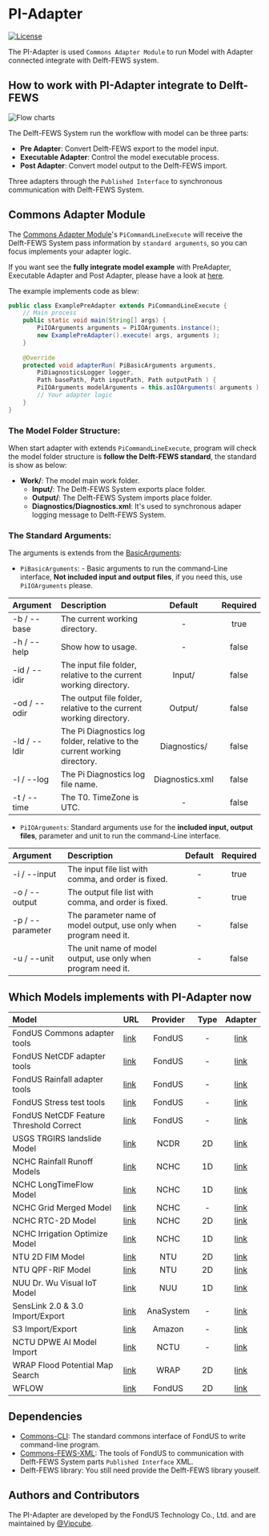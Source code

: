 # PI-Adapter
[![License](https://img.shields.io/badge/license-Apache%202.0-blue.svg)](./LICENSE)

The PI-Adapter is used `Commons Adapter Module` to run Model with Adapter connected integrate with Delft-FEWS system.

## How to work with PI-Adapter integrate to Delft-FEWS
![Flow charts](https://i.imgur.com/BKosuN1.png)

The Delft-FEWS System run the workflow with model can be three parts:
- **Pre Adapter**: Convert Delft-FEWS export to the model input.
- **Executable Adapter**: Control the model executable process.
- **Post Adapter**: Convert model output to the Delft-FEWS import.

Three adapters through the `Published Interface` to synchronous communication with Delft-FEWS System. 

## Commons Adapter Module

The [Commons Adapter Module](/PI-Adapter-Commons/)'s `PiCommandLineExecute` will receive the Delft-FEWS System pass information by `standard arguments`, so you can focus implements your adapter logic.

If you want see the **fully integrate model example** with PreAdapter, Executable Adapter and Post Adapter, please have a look at [here](/PI-Adapter-Example/).

The example implements code as blew:
```java
public class ExamplePreAdapter extends PiCommandLineExecute {
    // Main process
    public static void main(String[] args) {
        PiIOArguments arguments = PiIOArguments.instance();
        new ExamplePreAdapter().execute( args, arguments );
    }
    
    @Override
    protected void adapterRun( PiBasicArguments arguments, 
        PiDiagnosticsLogger logger,
        Path basePath, Path inputPath, Path outputPath ) {
        PiIOArguments modelArguments = this.asIOArguments( arguments );
        // Your adapter logic
    }
}
```

### The Model Folder Structure:
When start adapter with extends `PiCommandLineExecute`, program will check the model folder structure is **follow the Delft-FEWS standard**, the standard is show as below:

- **Work/**: The model main work folder.
  - **Input/**: The Delft-FEWS System exports place folder.
  - **Output/**: The Delft-FEWS System imports place folder.
  - **Diagnostics/Diagnostics.xml**: It's used to synchronous adaper logging message to Delft-FEWS System.

### The Standard Arguments:

The arguments is extends from the [BasicArguments](https://github.com/Fondus/Commons-CLI/blob/master/src/main/java/tw/fondus/commons/cli/argument/BasicArguments.java):

- `PiBasicArguments`: - Basic arguments to run the command-Line interface, **Not included input and output files**, if you need this, use `PiIOArguments` please.

| Argument | Description | Default | Required |
|:------ |:----------- |:-----------:|:-----------:|
| -b / --base | The current working directory. | - | true |
| -h / --help | Show how to usage. | - | false |
| -id / --idir | The input file folder, relative to the current working directory. | Input/ | false |
| -od / --odir | The output file folder, relative to the current working directory. | Output/ | false |
| -ld / --ldir | The Pi Diagnostics log folder, relative to the current working directory. | Diagnostics/ | false |
| -l / --log | The Pi Diagnostics log file name. | Diagnostics.xml | false |
| -t / --time | The T0. TimeZone is UTC. | - | false |

- `PiIOArguments`: Standard arguments use for the **included input, output files**, parameter and unit to run the command-Line interface.

| Argument | Description | Default | Required |
|:------ |:----------- |:-----------:|:-----------:|
| -i / --input | The input file list with comma, and order is fixed. | - | true |
| -o / --output | The output file list with comma, and order is fixed. | - | true |
| -p / --parameter | The parameter name of model output, use only when program need it. | - | false |
| -u / --unit | The unit name of model output, use only when program need it. | - | false |

## Which Models implements with PI-Adapter now
| Model | URL | Provider | Type | Adapter |
|:------ |:----------- |:-----------:|:-----------:|:-----------:|
| FondUS Commons adapter tools | [link](https://github.com/Fondus/PI-Adapter) | FondUS | - | [link](/PI-Adapter-Commons/) |
| FondUS NetCDF adapter tools | [link](https://github.com/Fondus/PI-Adapter) | FondUS | - | [link](/PI-Adapter-NetCDF/) |
| FondUS Rainfall adapter tools | [link](https://github.com/Fondus/PI-Adapter) | FondUS | - | [link](/PI-Adapter-Rainfall-Process/) |
| FondUS Stress test tools | [link](https://github.com/Fondus/PI-Adapter) | FondUS | - | [link](/PI-Adapter-StressTest/) |
| FondUS NetCDF Feature Threshold Correct| [link](https://github.com/Fondus/PI-Adapter) | FondUS | - | [link](/PI-Adapter-GridCorrect-FeatureThreshold/) |
| USGS TRGIRS landslide Model | [link](https://github.com/usgs/landslides-trigrs) | NCDR | 2D | [link](/PI-Adapter-TRIGRS/) |
| NCHC Rainfall Runoff Models | [link](https://www.nchc.org.tw/tw/) | NCHC | 1D | [link](/PI-Adapter-NCHC-RainRunoff/) |
| NCHC LongTimeFlow Model | [link](https://www.nchc.org.tw/tw/) | NCHC | 1D | [link](/PI-Adapter-NCHC-LongTimeFlow/) |
| NCHC Grid Merged Model | [link](https://www.nchc.org.tw/tw/) | NCHC | - | [link](/PI-Adapter-GridMerge/) |
| NCHC RTC-2D Model | [link](https://www.nchc.org.tw/tw/) | NCHC | 2D | [link](/PI-Adapter-NCHC-RTC-2D/) |
| NCHC Irrigation Optimize Model | [link](https://www.nchc.org.tw/tw/) | NCHC | 1D | [link](/PI-Adapter-NCHC-Irrigation-Optimize/) |
| NTU 2D FIM Model | [link](https://www.hy.ntu.edu.tw/) | NTU | 2D | [link](/PI-Adapter-NTU-2DFIM/) |
| NTU QPF-RIF Model | [link](https://www.hy.ntu.edu.tw/) | NTU | 2D | [link](/PI-Adapter-NTU-QPF-RIF/) |
| NUU Dr. Wu Visual IoT Model | [link](https://civil.nuu.edu.tw/p/405-1081-25910,c3611.php) | NUU | 1D | [link](/PI-Adapter-DrWu-VirtualIoT/) |
| SensLink 2.0 & 3.0 Import/Export | [link](http://www.anasystem.com.tw/) | AnaSystem | - | [link](/PI-Adapter-SensLink/) |
| S3 Import/Export | [link](https://docs.aws.amazon.com/AmazonS3/latest/API/Welcome.html) | Amazon | - | [link](/PI-Adapter-S3/) |
| NCTU DPWE AI Model Import | [link](http://dpwe.nctu.edu.tw/) | NCTU | - | [link](/PI-Adapter-NCTU-AI/) |
| WRAP Flood Potential Map Search | [link](https://www.wrap.gov.tw/) | WRAP | 2D | [link](/PI-Adapter-FloodPotential-Search/) |
| WFLOW | [link](https://wflow.readthedocs.io/en/latest/) | FondUS | 2D | [link](/PI-Adapter-WFlow/) |

## Dependencies
- [Commons-CLI](https://github.com/Fondus/Commons-CLI): The standard commons interface of FondUS to write command-line program.
- [Commons-FEWS-XML](https://github.com/Fondus/Commons-FEWS-XML): The tools of FondUS to communication with Delft-FEWS System parts `Published Interface` XML.
- Delft-FEWS library: You still need provide the Delft-FEWS library youself.

## Authors and Contributors
The PI-Adapter are developed by the FondUS Technology Co., Ltd. and are maintained by [@Vipcube](https://github.com/Vipcube).